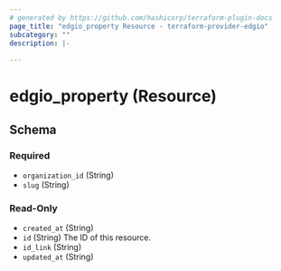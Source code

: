 ```yaml
---
# generated by https://github.com/hashicorp/terraform-plugin-docs
page_title: "edgio_property Resource - terraform-provider-edgio"
subcategory: ""
description: |-
  
---
```


# edgio_property (Resource)





<!-- schema generated by tfplugindocs -->
## Schema

### Required

- `organization_id` (String)
- `slug` (String)

### Read-Only

- `created_at` (String)
- `id` (String) The ID of this resource.
- `id_link` (String)
- `updated_at` (String)
